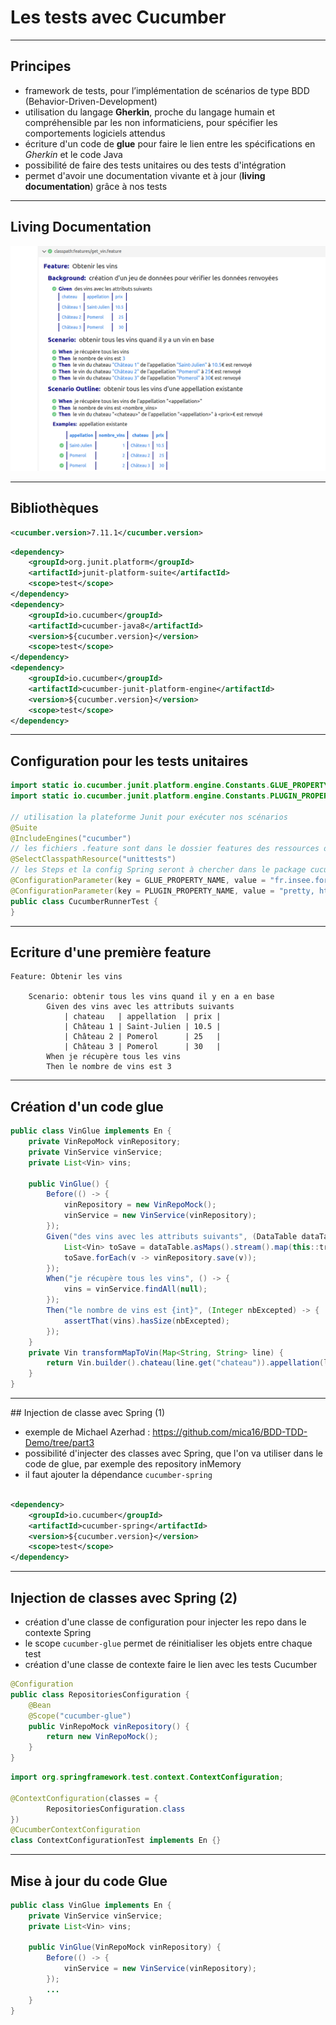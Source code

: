 # Les tests avec Cucumber

----

## Principes

- framework de tests, pour l’implémentation de scénarios de type BDD (Behavior-Driven-Development)
- utilisation du langage **Gherkin**, proche du langage humain et compréhensible par les non informaticiens, pour spécifier les comportements logiciels attendus
- écriture d'un code de **glue** pour faire le lien entre les spécifications en *Gherkin* et le code Java
- possibilité de faire des tests unitaires ou des tests d'intégration
- permet d'avoir une documentation vivante et à jour (**living documentation**) grâce à nos tests

----

## Living Documentation

<img src="diapos/images/cucumber-report.png" alt="Rapport Cucumber" width="750" >

----

## Bibliothèques

```xml
<cucumber.version>7.11.1</cucumber.version>
```
```xml
<dependency>
	<groupId>org.junit.platform</groupId>
	<artifactId>junit-platform-suite</artifactId>
	<scope>test</scope>
</dependency>
<dependency>
	<groupId>io.cucumber</groupId>
	<artifactId>cucumber-java8</artifactId>
	<version>${cucumber.version}</version>
	<scope>test</scope>
</dependency>
<dependency>
	<groupId>io.cucumber</groupId>
	<artifactId>cucumber-junit-platform-engine</artifactId>
	<version>${cucumber.version}</version>
	<scope>test</scope>
</dependency>
```

----

## Configuration pour les tests unitaires

```java
import static io.cucumber.junit.platform.engine.Constants.GLUE_PROPERTY_NAME;
import static io.cucumber.junit.platform.engine.Constants.PLUGIN_PROPERTY_NAME;

// utilisation la plateforme Junit pour exécuter nos scénarios
@Suite
@IncludeEngines("cucumber")
// les fichiers .feature sont dans le dossier features des ressources de tests
@SelectClasspathResource("unittests")
// les Steps et la config Spring seront à chercher dans le package cucumber
@ConfigurationParameter(key = GLUE_PROPERTY_NAME, value = "fr.insee.formationapirest.unittests")
@ConfigurationParameter(key = PLUGIN_PROPERTY_NAME, value = "pretty, html:target/rapport-cucumber-unit-tests.html")
public class CucumberRunnerTest {
}
```

----

## Ecriture d'une première feature

```gherkin
Feature: Obtenir les vins

    Scenario: obtenir tous les vins quand il y en a en base
        Given des vins avec les attributs suivants
            | chateau   | appellation  | prix |
            | Château 1 | Saint-Julien | 10.5 |
            | Château 2 | Pomerol      | 25   |
            | Château 3 | Pomerol      | 30   |
        When je récupère tous les vins
        Then le nombre de vins est 3
```

----

## Création d'un code glue

```java
public class VinGlue implements En {
    private VinRepoMock vinRepository;
    private VinService vinService;
    private List<Vin> vins;

    public VinGlue() {
        Before(() -> {
            vinRepository = new VinRepoMock();
            vinService = new VinService(vinRepository);
        });
        Given("des vins avec les attributs suivants", (DataTable dataTable) -> {
            List<Vin> toSave = dataTable.asMaps().stream().map(this::transformMapToVin).toList();
            toSave.forEach(v -> vinRepository.save(v));
        });
        When("je récupère tous les vins", () -> {
            vins = vinService.findAll(null);
        });
        Then("le nombre de vins est {int}", (Integer nbExcepted) -> {
            assertThat(vins).hasSize(nbExcepted);
        });
    }
    private Vin transformMapToVin(Map<String, String> line) {
        return Vin.builder().chateau(line.get("chateau")).appellation(line.get("appellation")).prix(Double.valueOf(line.get("prix"))).build();
    }
}
```

----

## Injection de classe avec Spring (1)

- exemple de Michael Azerhad : https://github.com/mica16/BDD-TDD-Demo/tree/part3
- possibilité d'injecter des classes avec Spring, que l'on va utiliser dans le code de glue, par exemple des repository inMemory
- il faut ajouter la dépendance `cucumber-spring`

```xml

<dependency>
	<groupId>io.cucumber</groupId>
	<artifactId>cucumber-spring</artifactId>
	<version>${cucumber.version}</version>
	<scope>test</scope>
</dependency>
```

----

## Injection de classes avec Spring (2)

- création d'une classe de configuration pour injecter les repo dans le contexte Spring
- le scope `cucumber-glue` permet de réinitialiser les objets entre chaque test
- création d'une classe de contexte faire le lien avec les tests Cucumber

```java
@Configuration
public class RepositoriesConfiguration {
    @Bean
    @Scope("cucumber-glue")
    public VinRepoMock vinRepository() {
        return new VinRepoMock();
    }
}
```
```java
import org.springframework.test.context.ContextConfiguration;

@ContextConfiguration(classes = {
        RepositoriesConfiguration.class
})
@CucumberContextConfiguration
class ContextConfigurationTest implements En {}
```

----

## Mise à jour du code Glue

```java
public class VinGlue implements En {
    private VinService vinService;
    private List<Vin> vins;

    public VinGlue(VinRepoMock vinRepository) {
        Before(() -> {
            vinService = new VinService(vinRepository);
        });
        ...
    }
}
```
